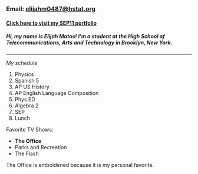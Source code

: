 ### Email: elijahm0487@hstat.org  
#### [Click here to visit my SEP11 portfolio](https://sites.google.com/a/hstat.org/elijahm0487sep11/)  
##### **Hi, my name is Elijah Matos! I'm a student at the High School of Telecommunications, Arts and Technology in Brooklyn, New York.**      
---
_My schedule_  
1. Physics
2. Spanish 5 
3. AP US History 
4. AP English Language Composition 
5. Phys ED 
6. Algebra 2 
7. SEP 
8. Lunch 

Favorite TV Shows:
* **The Office**
* Parks and Recreation 
* The Flash   

The Office is emboldened because it is my personal favorite. 